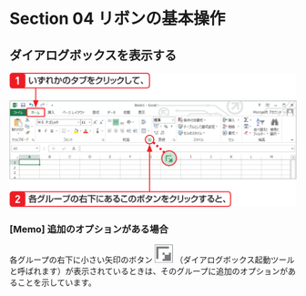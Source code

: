 # Section 04 リボンの基本操作

## ダイアログボックスを表示する

![](001.png)

### [Memo] 追加のオプションがある場合
各グループの右下に小さい矢印のボタン ![](icon_start.png) （ダイアログボックス起動ツールと呼ばれます）が表示されているときは、そのグループに追加のオプションがあることを示しています。
